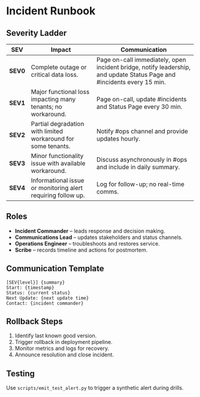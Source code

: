 # Incident Runbook

## Severity Ladder

| SEV | Impact | Communication |
| --- | ------ | ------------- |
| **SEV0** | Complete outage or critical data loss. | Page on-call immediately, open incident bridge, notify leadership, and update Status Page and #incidents every 15 min. |
| **SEV1** | Major functional loss impacting many tenants; no workaround. | Page on-call, update #incidents and Status Page every 30 min. |
| **SEV2** | Partial degradation with limited workaround for some tenants. | Notify #ops channel and provide updates hourly. |
| **SEV3** | Minor functionality issue with available workaround. | Discuss asynchronously in #ops and include in daily summary. |
| **SEV4** | Informational issue or monitoring alert requiring follow up. | Log for follow-up; no real-time comms. |

## Roles
- **Incident Commander** – leads response and decision making.
- **Communications Lead** – updates stakeholders and status channels.
- **Operations Engineer** – troubleshoots and restores service.
- **Scribe** – records timeline and actions for postmortem.

## Communication Template
```
[SEV{level}] {summary}
Start: {timestamp}
Status: {current status}
Next Update: {next update time}
Contact: {incident commander}
```

## Rollback Steps
1. Identify last known good version.
2. Trigger rollback in deployment pipeline.
3. Monitor metrics and logs for recovery.
4. Announce resolution and close incident.

## Testing
Use `scripts/emit_test_alert.py` to trigger a synthetic alert during drills.
